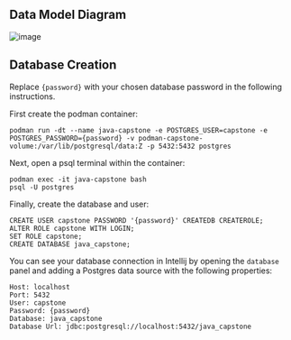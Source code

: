 ## Data Model Diagram

![image](https://github.com/expdi/java-final-capstone-big-bend/assets/113630640/e3cf4c24-7267-41cf-8162-cbdd3a7fa8f4)

## Database Creation

Replace `{password}` with your chosen database password in the following instructions.

First create the podman container:
```
podman run -dt --name java-capstone -e POSTGRES_USER=capstone -e POSTGRES_PASSWORD={password} -v podman-capstone-volume:/var/lib/postgresql/data:Z -p 5432:5432 postgres
```
Next, open a psql terminal within the container:
```
podman exec -it java-capstone bash
psql -U postgres
```
Finally, create the database and user:
```
CREATE USER capstone PASSWORD '{password}' CREATEDB CREATEROLE;
ALTER ROLE capstone WITH LOGIN;
SET ROLE capstone;
CREATE DATABASE java_capstone;
```
You can see your database connection in Intellij by opening the `database` panel and adding a Postgres data source with the following properties:
```
Host: localhost
Port: 5432
User: capstone
Password: {password}
Database: java_capstone
Database Url: jdbc:postgresql://localhost:5432/java_capstone
```